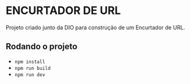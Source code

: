# ENCURTADOR DE URL

Projeto criado junto da DIO para construção de um Encurtador de URL.

## Rodando o projeto

- `npm install`
- `npm run build`
- `npm run dev`


